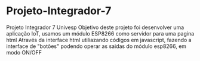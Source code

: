 # Projeto-Integrador-7
Projeto Integrador 7 Univesp
Objetivo deste projeto foi desenvolver
uma aplicação IoT, usamos um módulo
ESP8266 como servidor para uma pagina html
Através da interface html utiliazando
códigos em javascript, fazendo a interface de "botões" 
podendo operar as saidas do módulo esp8266, em modo ON/OFF
